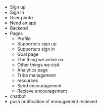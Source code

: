 * Sign up
* Sign In
* User photo
* Need an app
* Backend 
* Pages
  * Profile
  * Supporters sign up
  * Supporters sign in
  * Goal page
  * The thing we arrive on
  * Other things we visit
  * Analytics page
  * Tribe management
  * resources
  * Send encouragement
  * Recieve encouragement
* chatbot
* push notification of enrougement recieved